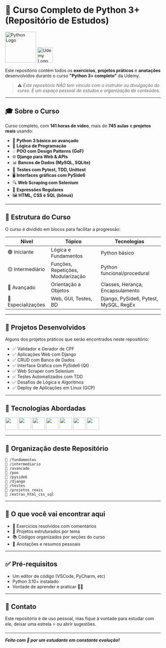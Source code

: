 
# 🐍 Curso Completo de Python 3+ (Repositório de Estudos)

<img src="https://cdn.worldvectorlogo.com/logos/python-5.svg" alt="Python Logo" height="100"/> <img src="https://vetores.org/wp-content/uploads/udemy.png" alt="Udemy Logo" height="50"/>

Este repositório contém todos os **exercícios**, **projetos práticos** e **anotações** desenvolvidos durante o curso **"Python 3+ completo"** da Udemy.

> ⚠️ *Este repositório NÃO tem vínculo com o instrutor ou divulgação do curso. É um espaço pessoal de estudos e organização de conteúdos.*

---

## 🎓 Sobre o Curso

Curso completo, com **141 horas de vídeo**, mais de **745 aulas** e **projetos reais** usando:

- 🐍 **Python 3 básico ao avançado**
- 🧠 **Lógica de Programação**
- 💡 **POO com Design Patterns (GoF)**
- 🌐 **Django para Web & APIs**
- 📊 **Bancos de Dados (MySQL, SQLite)**
- 🧪 **Testes com Pytest, TDD, Unittest**
- 🖥 **Interfaces gráficas com PySide6**
- 🔍 **Web Scraping com Selenium**
- 🧾 **Expressões Regulares**
- 🖼 **HTML, CSS e SQL (bônus)**

---

## 🧱 Estrutura do Curso

O curso é dividido em blocos para facilitar a progressão:

| Nível | Tópico | Tecnologias |
|------|--------|-------------|
| 🟢 Iniciante | Lógica e Fundamentos | Python básico |
| 🟡 Intermediário | Funções, Repetições, Modularização | Python funcional/procedural |
| 🔵 Avançado | Orientação a Objetos | Classes, Herança, Encapsulamento |
| 🔴 Especializações | Web, GUI, Testes, BD | Django, PySide6, Pytest, MySQL, RegEx |

---

## 🧩 Projetos Desenvolvidos

Alguns dos projetos práticos que serão encontrados neste repositório:

- ✅ Validador e Gerador de CPF
- ✅ Aplicações Web com Django
- ✅ CRUD com Banco de Dados
- ✅ Interface Gráfica com PySide6 (Qt)
- ✅ Web Scraper com Selenium
- ✅ Testes Automatizados com TDD
- ✅ Desafios de Lógica e Algoritmos
- ✅ Deploy de Aplicações em Linux (GCP)

---

## 🚀 Tecnologias Abordadas

<p align="left">
  <img src="https://cdn.jsdelivr.net/gh/devicons/devicon/icons/python/python-original.svg" width="40"/>
  <img src="https://cdn.jsdelivr.net/gh/devicons/devicon/icons/django/django-plain.svg" width="40"/>
  <img src="https://cdn.jsdelivr.net/gh/devicons/devicon/icons/mysql/mysql-original.svg" width="40"/>
  <img src="https://cdn.jsdelivr.net/gh/devicons/devicon/icons/html5/html5-original.svg" width="40"/>
  <img src="https://cdn.jsdelivr.net/gh/devicons/devicon/icons/css3/css3-original.svg" width="40"/>
  <img src="https://cdn.jsdelivr.net/gh/devicons/devicon/icons/qt/qt-original.svg" width="40"/>
  <img src="https://cdn.jsdelivr.net/gh/devicons/devicon/icons/linux/linux-original.svg" width="40"/>
</p>

---

## 📂 Organização deste Repositório

```
📁 /fundamentos
📁 /intermediario
📁 /avancado
📁 /poo
📁 /pyside6
📁 /django
📁 /testes
📁 /projetos_reais
📁 /extras_html_css_sql
```

---

## 🧠 O que você vai encontrar aqui

- 📝 Exercícios resolvidos com comentários
- 📌 Projetos estruturados por tema
- 📚 Códigos organizados por seções do curso
- 💬 Anotações e resumos pessoais

---

## ✅ Pré-requisitos

- Um editor de código (VSCode, PyCharm, etc)
- Python 3.10+ instalado
- Vontade de aprender e praticar 🧠🔥

---

## 💬 Contato

Este repositório é de uso pessoal, mas fique à vontade para estudar com ele, deixar uma estrela ⭐ ou abrir sugestões.

---

**_Feito com 💙 por um estudante em constante evolução!_**

